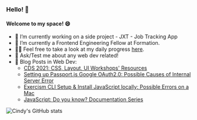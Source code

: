 ### Hello! 👋

#### Welcome to my space! 😄

- 🔭 I’m currently working on a side project - JXT - Job Tracking App
- 🌱 I’m currently a Frontend Engineering Fellow at Formation. 
- 💪🏼 Feel free to take a look at my daily progress [here](https://twitter.com/BCStory2).
- 💬 Ask/Test me about any web dev related! 
- 📝 Blog Posts in Web Dev: 
  - [CDS 2021: CSS, Layout, UI Workshops' Resources](https://dev.to/ngl4/css-layout-ui-2a66)
  - [Setting up Passport.js Google OAuth2.0: Possible Causes of Internal Server Error](https://dev.to/ngl4/setting-up-passportjs-google-oauth20-possible-causes-of-internal-server-error-2i33)
  - [Exercism CLI Setup & Install JavaScript locally: Possible Errors on a Mac](https://dev.to/ngl4/exercism-cli-setup-install-javascript-locally-possible-errors-on-a-mac-j66)
  - [JavaScript: Do you know? Documentation Series](https://dev.to/ngl4/welcome-3n4b)

![Cindy's GitHub stats](https://github-readme-stats.vercel.app/api?username=ngl4&show_icons=true&theme=tokyonight)



<!--
**ngl4/ngl4** is a ✨ _special_ ✨ repository because its `README.md` (this file) appears on your GitHub profile.

Here are some ideas to get you started:

- 🔭 I’m currently working on ...
- 🌱 I’m currently learning ...
- 👯 I’m looking to collaborate on ...
- 🤔 I’m looking for help with ...
- 💬 Ask me about ...
- 📫 How to reach me: ...
- 😄 Pronouns: ...
- ⚡ Fun fact: ...
-->
